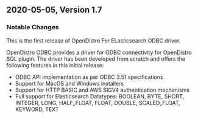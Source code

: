 ## 2020-05-05, Version 1.7

### Notable Changes

This is the first release of OpenDistro For ELasticsearch ODBC driver.

OpenDistro ODBC provides a driver for ODBC connectivity for OpenDistro SQL plugin. The driver has been developed from scratch and offers the following features in this initial release:

* ODBC API implementation as per ODBC 3.51 specifications
* Support for MacOS and Windows installers
* Support for HTTP BASIC and AWS SIGV4 authentication mechanisms
* Full support for Elasticsearch Datatypes: BOOLEAN, BYTE, SHORT, INTEGER, LONG, HALF_FLOAT, FLOAT, DOUBLE, SCALED_FLOAT, KEYWORD, TEXT

